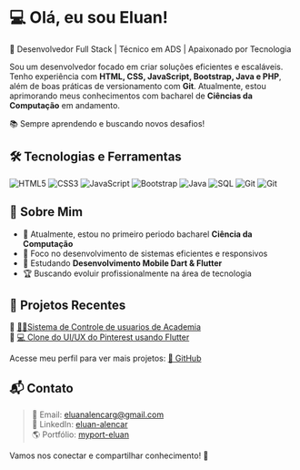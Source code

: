 
# 💻 Olá, eu sou Eluan!

🚀 Desenvolvedor Full Stack | Técnico em ADS | Apaixonado por Tecnologia

Sou um desenvolvedor focado em criar soluções eficientes e escaláveis. Tenho experiência com **HTML, CSS, JavaScript, Bootstrap, Java e PHP**, além de boas práticas de versionamento com **Git**. Atualmente, estou aprimorando meus conhecimentos com bacharel de **Ciências da Computação** em andamento.  

📚 Sempre aprendendo e buscando novos desafios!  

## 🛠️ Tecnologias e Ferramentas 

![HTML5](https://img.icons8.com/?size=100&id=20909&format=png&color=000000)
![CSS3](https://img.icons8.com/?size=100&id=21278&format=png&color=000000)
![JavaScript](https://img.icons8.com/?size=100&id=108784&format=png&color=000000)
![Bootstrap](https://img.icons8.com/?size=100&id=PndQWK6M1Hjo&format=png&color=000000)
![Java](https://img.icons8.com/?size=100&id=13679&format=png&color=000000)
![SQL](https://img.icons8.com/?size=100&id=13406&format=png&color=000000)
![Git](https://img.icons8.com/?size=100&id=20906&format=png&color=000000)
![Git](https://img.icons8.com/?size=100&id=7I3BjCqe9rjG&format=png&color=000000)

## 📌 Sobre Mim  

- 🔭 Atualmente, estou no primeiro periodo bacharel **Ciência da Computação**  
- 🎯 Foco no desenvolvimento de sistemas eficientes e responsivos  
- 📖 Estudando **Desenvolvimento Mobile Dart & Flutter**  
- 🏆 Buscando evoluir profissionalmente na área de tecnologia  

## 📂 Projetos Recentes  

🔹 [🏋️‍♀️Sistema de Controle de usuarios de Academia](https://github.com/Eluan-gomes/titan_fit.git)  
🔹 [💻 Clone do UI/UX do Pinterest usando Flutter](https://github.com/Eluan-gomes/pinterest_clone.git)  

Acesse meu perfil para ver mais projetos: [🔗 GitHub](https://github.com/Eluan-gomes)  

## 📬 Contato  

>📩 Email: eluanalencarg@gmail.com  
>💼 LinkedIn: [eluan-alencar](https://linkedin.com/in/eluan-alencar)  
>🌎 Portfólio: [myport-eluan](myport-eluan.netlify.app)  

Vamos nos conectar e compartilhar conhecimento! 🚀  
